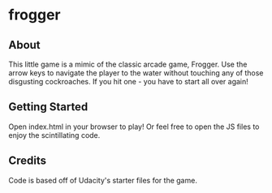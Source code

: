 # frogger
## About
This little game is a mimic of the classic arcade game, Frogger. Use the arrow keys to navigate the player to the water without touching any of those disgusting cockroaches. If you hit one - you have to start all over again!

## Getting Started
Open index.html in your browser to play! Or feel free to open the JS files to enjoy the scintillating code.

## Credits
Code is based off of Udacity's starter files for the game. 
